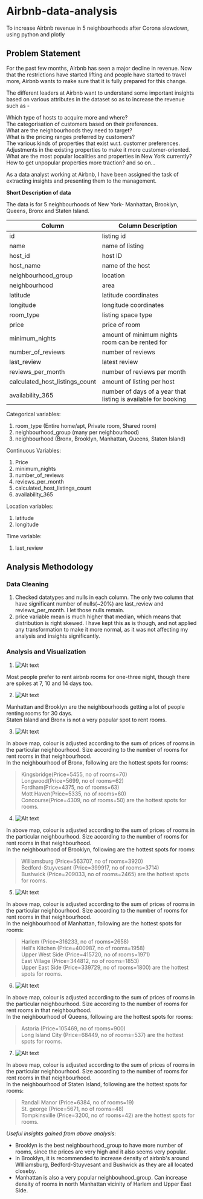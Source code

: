 # Airbnb-data-analysis
To increase Airbnb revenue in 5 neighbourhoods after Corona slowdown, using python and plotly

## Problem Statement

For the past few months, Airbnb has seen a major decline in revenue. Now that the restrictions have started lifting and people have started to travel more, Airbnb wants to make sure that it is fully prepared for this change.

The different leaders at Airbnb want to understand some important insights based on various attributes in the dataset so as to increase the revenue such as -

Which type of hosts to acquire more and where?\
The categorisation of customers based on their preferences.\
What are the neighbourhoods they need to target?\
What is the pricing ranges preferred by customers?\
The various kinds of properties that exist w.r.t. customer preferences.\
Adjustments in the existing properties to make it more customer-oriented.\
What are the most popular localities and properties in New York currently?\
How to get unpopular properties more traction? and so on...

As a data analyst working at Airbnb, I have been assigned the task of extracting insights and presenting them to the management.

**Short Description of data**

The data is for 5 neighbourhoods of New York- Manhattan, Brooklyn, Queens, Bronx and Staten Island.

Column | Column Description
--- | --- 
id | listing id
name | name of listing
host_id | host ID
host_name | name of the host
neighbourhood_group | location
neighbourhood | area 
latitude | latitude coordinates
longitude | longitude coordinates
room_type | listing space type
price | price of room
minimum_nights | amount of minimum nights room can be rented for
number_of_reviews | number of reviews
last_review | latest review
reviews_per_month | number of reviews per month
calculated_host_listings_count | amount of listing per host
availability_365 | number of days of a year that listing is available for booking

Categorical variables:
1. room_type (Entire home/apt, Private room, Shared room)
2. neighbourhood_group (many per neighbourhood)
3. neighbourhood (Bronx, Brooklyn, Manhattan, Queens, Staten Island)

Continuous Variables:
1. Price
2. minimum_nights
3. number_of_reviews
4. reviews_per_month
5. calculated_host_listings_count
6. availability_365

Location variables:
1. latitude
2. longitude

Time variable:
1. last_review

## Analysis Methodology

### Data Cleaning

1. Checked datatypes and nulls in each column. The only two column that have significant number of nulls(~20%) are last_review and reviews_per_month. I let those nulls remain.
2. price variable mean is much higher that median, which means that distribution is right skewed. I have kept this as is though, and not applied any transformation to make it more normal, as it was not affecting my analysis and insights significantly.

### Analysis and Visualization

1. ![Alt text](images/Number_of_rooms_for_rent_vs_minimum_nights.png?raw=true"Title")

Most people prefer to rent airbnb rooms for one-three night, though there are spikes at 7, 10 and 14 days too.


2. ![Alt text](images/Different_Neighbourhoods'_number_of_rooms_for_rent_at_different_minimum_nights.png?raw=true"Title")

Manhattan and Brooklyn are the neighbourhoods getting a lot of people renting rooms for 30 days.\
Staten Island and Bronx is not a very popular spot to rent rooms.

3. ![Alt text](images/Room_prices_and_number_of_rooms_for_rent_in_each_neighbourhood_of_Bronx.png?raw=true"Title")

In above map, colour is adjusted according to the sum of prices of rooms in the particular neighbourhood. Size according to the number of rooms for rent rooms in that neighbourhood.\
In the neighbourhood of Bronx, following are the hottest spots for rooms:

>Kingsbridge(Price=5455, no of rooms=70)\
>Longwood(Price=5699, no of rooms=62)\
>Fordham(Price=4375, no of rooms=63)\
>Mott Haven(Price=5335, no of rooms=60)\
>Concourse(Price=4309, no of rooms=50) are the hottest spots for rooms.

4. ![Alt text](images/Room_prices_and_number_of_rooms_for_rent_in_each_neighbourhood_of_Brooklyn.png?raw=true"Title")

In above map, colour is adjusted according to the sum of prices of rooms in the particular neighbourhood. Size according to the number of rooms for rent rooms in that neighbourhood.\
In the neighbourhood of Brooklyn, following are the hottest spots for rooms:

>Williamsburg (Price=563707, no of rooms=3920)\
>Bedford-Stuyvesant (Price=399917, no of rooms=3714)\
>Bushwick (Price=209033, no of rooms=2465) are the hottest spots for rooms.

5. ![Alt text](images/Room_prices_and_number_of_rooms_for_rent_in_each_neighbourhood_of_Manhattan.png?raw=true"Title")

In above map, colour is adjusted according to the sum of prices of rooms in the particular neighbourhood. Size according to the number of rooms for rent rooms in that neighbourhood.\
In the neighbourhood of Manhattan, following are the hottest spots for rooms:

>Harlem (Price=316233, no of rooms=2658)\
>Hell's Kitchen (Price=400987, no of rooms=1958)\
>Upper West Side (Price=415720, no of rooms=1971)\
>East Village (Price=344812, no of rooms=1853)\
>Upper East Side (Price=339729, no of rooms=1800) are the hottest spots for rooms.

6. ![Alt text](images/Room_prices_and_number_of_rooms_for_rent_in_each_neighbourhood_of_Queens.png?raw=true"Title")

In above map, colour is adjusted according to the sum of prices of rooms in the particular neighbourhood. Size according to the number of rooms for rent rooms in that neighbourhood.\
In the neighbourhood of Queens, following are the hottest spots for rooms:

>Astoria (Price=105469, no of rooms=900)\
>Long Island City (Price=68449, no of rooms=537) are the hottest spots for rooms.


7. ![Alt text](images/Room_prices_and_number_of_rooms_for_rent_in_each_neighbourhood_of_Staten_Island.png?raw=true"Title")

In above map, colour is adjusted according to the sum of prices of rooms in the particular neighbourhood. Size according to the number of rooms for rent rooms in that neighbourhood.\
In the neighbourhood of Staten Island, following are the hottest spots for rooms:

>Randall Manor (Price=6384, no of rooms=19)\
>St. george (Price=5671, no of rooms=48)\
>Tompkinsville (Price=3200, no of rooms=42) are the hottest spots for rooms.


*Useful insights gained from above analysis*:
* Brooklyn is the best neighbourhood_group to have more number of rooms, since the prices are very high and it also seems very popular.
* In Brooklyn, it is recommended to increase density of airbnb's around WIlliamsburg, Bedford-Stuyvesant and Bushwick as they are all located closeby.
* Manhattan is also a very popular neighbouhood_group. Can increase density of rooms in north Manhattan vicinity of Harlem and Upper East Side.
